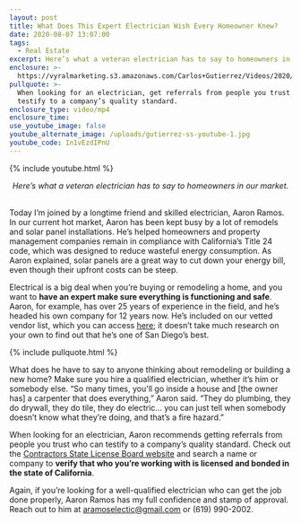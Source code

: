 ```yaml
---
layout: post
title: What Does This Expert Electrician Wish Every Homeowner Knew?
date: 2020-08-07 13:07:00
tags:
  - Real Estate
excerpt: Here’s what a veteran electrician has to say to homeowners in our market.
enclosure: >-
  https://vyralmarketing.s3.amazonaws.com/Carlos+Gutierrez/Videos/2020/What+Does+This+Expert+Electrician+Wish+Every+Homeowner+Knew_.mp4
pullquote: >-
  When looking for an electrician, get referrals from people you trust who can
  testify to a company’s quality standard.
enclosure_type: video/mp4
enclosure_time:
use_youtube_image: false
youtube_alternate_image: /uploads/gutierrez-ss-youtube-1.jpg
youtube_code: In1vEzdIPnU
---
```


{% include youtube.html %}

<center><em>Here&rsquo;s what a veteran electrician has to say to homeowners in our market.</em></center>

<br>Today I’m joined by a longtime friend and skilled electrician, Aaron Ramos. In our current hot market, Aaron has been kept busy by a lot of remodels and solar panel installations. He’s helped homeowners and property management companies remain in compliance with California’s Title 24 code, which was designed to reduce wasteful energy consumption. As Aaron explained, solar panels are a great way to cut down your energy bill, even though their upfront costs can be steep.

Electrical is a big deal when you’re buying or remodeling a home, and you want to **have an expert make sure everything is functioning and safe**. Aaron, for example, has over 25 years of experience in the field, and he’s headed his own company for 12 years now. He’s included on our vetted vendor list, which you can access <u><a target="_blank" rel="noopener" href="https://pdfhost.io/v/b1TNjBNDC_vendors.pdf">here</a></u>; it doesn’t take much research on your own to find out that he’s one of San Diego’s best.

{% include pullquote.html %}

What does he have to say to anyone thinking about remodeling or building a new home? Make sure you hire a qualified electrician, whether it’s him or somebody else. “So many times, you'll go inside a house and \[the owner has\] a carpenter that does everything,” Aaron said. “They do plumbing, they do drywall, they do tile, they do electric… you can just tell when somebody doesn’t know what they’re doing, and that’s a fire hazard.”

When looking for an electrician, Aaron recommends getting referrals from people you trust who can testify to a company’s quality standard. Check out the <u><a target="_blank" rel="noopener" href="https://www.cslb.ca.gov/">Contractors State License Board website</a></u> and search a name or company to **verify that who you’re working with is licensed and bonded in the state of California**.

Again, if you’re looking for a well-qualified electrician who can get the job done properly, Aaron Ramos has my full confidence and stamp of approval. Reach out to him at <u><a href="mailto:aramoselectic@gmail.com">aramoselectic@gmail.com</a></u> or (619) 990-2002.